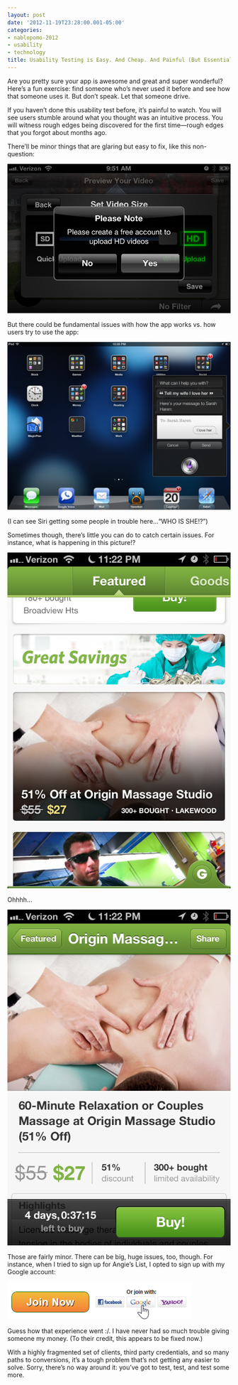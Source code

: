 ```yaml
---
layout: post
date: '2012-11-19T23:28:00.001-05:00'
categories:
- nablopomo-2012
- usability
- technology
title: Usability Testing is Easy. And Cheap. And Painful (But Essential!)
---
```


Are you pretty sure your app is awesome and great and super wonderful? Here’s a fun exercise: find someone who’s never used it before and see how that someone uses it. But don’t speak. Let that someone drive.

If you haven’t done this usability test before, it’s painful to watch. You will see users stumble around what you thought was an intuitive process. You will witness rough edges being discovered for the first time—rough edges that you forgot about months ago.

There’ll be minor things that are glaring but easy to fix, like this non-question: 

![](/assets/2012/2012-10-23_09.51.56.png)

But there could be fundamental issues with how the app works vs. how users try to use the app:

![](/assets/2012/2012-09-20_22.38.11.png)  

(I can see Siri getting some people in trouble here...“WHO IS SHE!?”)

Sometimes though, there’s little you can do to catch certain issues. For instance, what is happening in this picture!?

![](/assets/2012/2012-10-10_23.22.37.png)

Ohhhh...

![](/assets/2012/2012-10-10_23.22.44.png)  

Those are fairly minor. There can be big, huge issues, too, though. For instance, when I tried to sign up for Angie’s List, I opted to sign up with my Google account:

![](/assets/2012/join-2.png)

Guess how that experience went :/. I have never had so much trouble giving someone my money. (To their credit, this appears to be fixed now.)

With a highly fragmented set of clients, third party credentials, and so many paths to conversions, it’s a tough problem that’s not getting any easier to solve. Sorry, there’s no way around it: you’ve got to test, test, and test some more.
